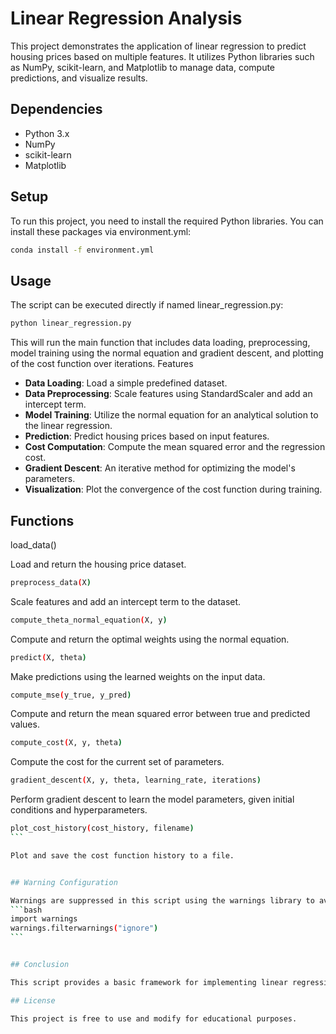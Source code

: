 # Linear Regression Analysis

This project demonstrates the application of linear regression to predict housing prices based on multiple features. It utilizes Python libraries such as NumPy, scikit-learn, and Matplotlib to manage data, compute predictions, and visualize results.

## Dependencies

- Python 3.x
- NumPy
- scikit-learn
- Matplotlib

## Setup

To run this project, you need to install the required Python libraries. You can install these packages via environment.yml:

```bash
conda install -f environment.yml
```

## Usage

The script can be executed directly if named linear_regression.py:
```bash
python linear_regression.py
```

This will run the main function that includes data loading, preprocessing, model training using the normal equation and gradient descent, and plotting of the cost function over iterations.
Features

- **Data Loading**: Load a simple predefined dataset.
- **Data Preprocessing**: Scale features using StandardScaler and add an intercept term.
- **Model Training**: Utilize the normal equation for an analytical solution to the linear regression.
- **Prediction**: Predict housing prices based on input features.
- **Cost Computation**: Compute the mean squared error and the regression cost.
- **Gradient Descent**: An iterative method for optimizing the model's parameters.
- **Visualization**: Plot the convergence of the cost function during training.


## Functions
load_data()

Load and return the housing price dataset.
```bash
preprocess_data(X)
```

Scale features and add an intercept term to the dataset.
```bash
compute_theta_normal_equation(X, y)
```

Compute and return the optimal weights using the normal equation.
```bash
predict(X, theta)
```

Make predictions using the learned weights on the input data.
```bash
compute_mse(y_true, y_pred)
```

Compute and return the mean squared error between true and predicted values.
```bash
compute_cost(X, y, theta)
```

Compute the cost for the current set of parameters.
```bash
gradient_descent(X, y, theta, learning_rate, iterations)
```

Perform gradient descent to learn the model parameters, given initial conditions and hyperparameters.
````bash
plot_cost_history(cost_history, filename)
```

Plot and save the cost function history to a file.


## Warning Configuration

Warnings are suppressed in this script using the warnings library to avoid clutter during demonstration. However, for development, it is often better to enable warnings.
```bash
import warnings
warnings.filterwarnings("ignore")
```


## Conclusion

This script provides a basic framework for implementing linear regression and can be expanded with additional features, larger datasets, or different optimization algorithms.

## License

This project is free to use and modify for educational purposes.
